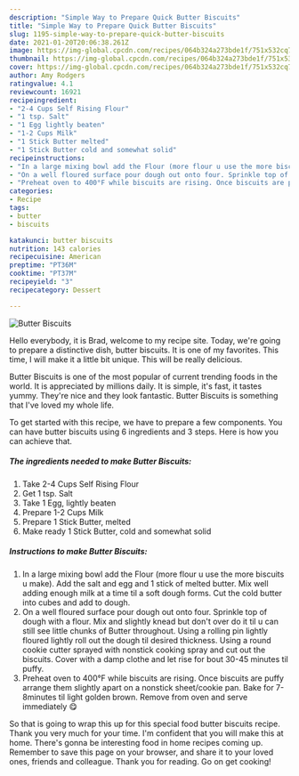 ```yaml
---
description: "Simple Way to Prepare Quick Butter Biscuits"
title: "Simple Way to Prepare Quick Butter Biscuits"
slug: 1195-simple-way-to-prepare-quick-butter-biscuits
date: 2021-01-20T20:06:38.261Z
image: https://img-global.cpcdn.com/recipes/064b324a273bde1f/751x532cq70/butter-biscuits-recipe-main-photo.jpg
thumbnail: https://img-global.cpcdn.com/recipes/064b324a273bde1f/751x532cq70/butter-biscuits-recipe-main-photo.jpg
cover: https://img-global.cpcdn.com/recipes/064b324a273bde1f/751x532cq70/butter-biscuits-recipe-main-photo.jpg
author: Amy Rodgers
ratingvalue: 4.1
reviewcount: 16921
recipeingredient:
- "2-4 Cups Self Rising Flour"
- "1 tsp. Salt"
- "1 Egg lightly beaten"
- "1-2 Cups Milk"
- "1 Stick Butter melted"
- "1 Stick Butter cold and somewhat solid"
recipeinstructions:
- "In a large mixing bowl add the Flour (more flour u use the more biscuits u make). Add the salt and egg and 1 stick of melted butter. Mix well adding enough milk at a time til a soft dough forms. Cut the cold butter into cubes and add to dough."
- "On a well floured surface pour dough out onto four. Sprinkle top of dough with a flour. Mix and slightly knead but don&#39;t over do it til u can still see little chunks of Butter throughout. Using a rolling pin lightly floured lightly roll out the dough til desired thickness. Using a round cookie cutter sprayed with nonstick cooking spray and cut out the biscuits. Cover with a damp clothe and let rise for bout 30-45 minutes til puffy."
- "Preheat oven to 400°F while biscuits are rising. Once biscuits are puffy arrange them slightly apart on a nonstick sheet/cookie pan. Bake for 7-8minutes til light golden brown. Remove from oven and serve immediately 😋"
categories:
- Recipe
tags:
- butter
- biscuits

katakunci: butter biscuits 
nutrition: 143 calories
recipecuisine: American
preptime: "PT36M"
cooktime: "PT37M"
recipeyield: "3"
recipecategory: Dessert

---
```



![Butter Biscuits](https://img-global.cpcdn.com/recipes/064b324a273bde1f/751x532cq70/butter-biscuits-recipe-main-photo.jpg)

Hello everybody, it is Brad, welcome to my recipe site. Today, we're going to prepare a distinctive dish, butter biscuits. It is one of my favorites. This time, I will make it a little bit unique. This will be really delicious.

Butter Biscuits is one of the most popular of current trending foods in the world. It is appreciated by millions daily. It is simple, it's fast, it tastes yummy. They're nice and they look fantastic. Butter Biscuits is something that I've loved my whole life.




To get started with this recipe, we have to prepare a few components. You can have butter biscuits using 6 ingredients and 3 steps. Here is how you can achieve that.

<!--inarticleads1-->

##### The ingredients needed to make Butter Biscuits:

1. Take 2-4 Cups Self Rising Flour
1. Get 1 tsp. Salt
1. Take 1 Egg, lightly beaten
1. Prepare 1-2 Cups Milk
1. Prepare 1 Stick Butter, melted
1. Make ready 1 Stick Butter, cold and somewhat solid




<!--inarticleads2-->

##### Instructions to make Butter Biscuits:

1. In a large mixing bowl add the Flour (more flour u use the more biscuits u make). Add the salt and egg and 1 stick of melted butter. Mix well adding enough milk at a time til a soft dough forms. Cut the cold butter into cubes and add to dough.
1. On a well floured surface pour dough out onto four. Sprinkle top of dough with a flour. Mix and slightly knead but don&#39;t over do it til u can still see little chunks of Butter throughout. Using a rolling pin lightly floured lightly roll out the dough til desired thickness. Using a round cookie cutter sprayed with nonstick cooking spray and cut out the biscuits. Cover with a damp clothe and let rise for bout 30-45 minutes til puffy.
1. Preheat oven to 400°F while biscuits are rising. Once biscuits are puffy arrange them slightly apart on a nonstick sheet/cookie pan. Bake for 7-8minutes til light golden brown. Remove from oven and serve immediately 😋




So that is going to wrap this up for this special food butter biscuits recipe. Thank you very much for your time. I'm confident that you will make this at home. There's gonna be interesting food in home recipes coming up. Remember to save this page on your browser, and share it to your loved ones, friends and colleague. Thank you for reading. Go on get cooking!

